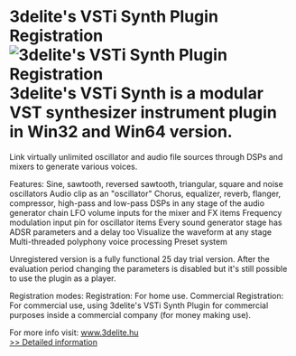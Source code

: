 # 3delite's VSTi Synth Plugin Registration<br />![3delite's VSTi Synth Plugin Registration](https://mycommerce.akamaized.net/api/pimages/P300779263/BIG/300779263.PNG)<br />3delite's VSTi Synth is a modular VST synthesizer instrument plugin in Win32 and Win64 version.
Link virtually unlimited oscillator and audio file sources through DSPs and mixers to generate various voices.

Features:
Sine, sawtooth, reversed sawtooth, triangular, square and noise oscillators
Audio clip as an "oscillator"
Chorus, equalizer, reverb, flanger, compressor, high-pass and low-pass DSPs in any stage of the audio generator chain
LFO volume inputs for the mixer and FX items
Frequency modulation input pin for oscillator items
Every sound generator stage has ADSR parameters and a delay too
Visualize the waveform at any stage
Multi-threaded polyphony voice processing
Preset system

Unregistered version is a fully functional 25 day trial version. After the evaluation period changing the parameters is disabled but it's still possible to use the plugin as a player.

Registration modes:
Registration: For home use.
Commercial Registration: For commercial use, using 3delite's VSTi Synth Plugin for commercial purposes inside a commercial company (for money making use).

For more info visit: www.3delite.hu<br />[>> Detailed information](https://secure.shareit.com/shareit/product.html?productid=300779263&affiliateid=200057808)